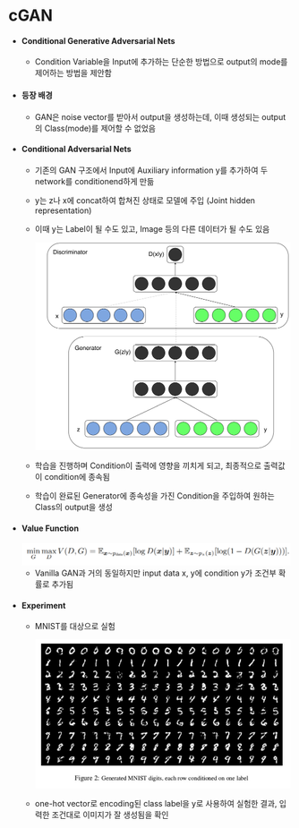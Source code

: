 # cGAN

* #### Conditional Generative Adversarial Nets

  * Condition Variable을 Input에 추가하는 단순한 방법으로 output의 mode를 제어하는 방법을 제안함


* #### 등장 배경

  * GAN은 noise vector를 받아서 output을 생성하는데, 이때 생성되는 output의 Class(mode)를 제어할 수 없었음


    

* #### Conditional Adversarial Nets

  * 기존의 GAN 구조에서 Input에 Auxiliary information y를 추가하여 두 network를 conditionend하게 만듦

  * y는 z나 x에 concat하여 합쳐진 상태로 모델에 주입 (Joint hidden representation)

  * 이때 y는 Label이 될 수도 있고, Image 등의 다른 데이터가 될 수도 있음

    <img src="images/cgan1.png" />

  * 학습을 진행하며 Condition이 출력에 영향을 끼치게 되고, 최종적으로 출력값이 condition에 종속됨

  * 학습이 완료된 Generator에 종속성을 가진 Condition을 주입하여 원하는 Class의 output을 생성

    

* #### Value Function

  <img src="images/cgan2.png" />

  * Vanilla GAN과 거의 동일하지만 input data x, y에 condition y가 조건부 확률로 추가됨




* #### Experiment

  * MNIST를 대상으로 실험

    <img src="images/cgan3.jpg" />

  * one-hot vector로 encoding된 class label을 y로 사용하여 실험한 결과, 입력한 조건대로 이미지가 잘 생성됨을 확인
